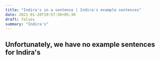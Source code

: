 ```yaml
---
title: "Indira's in a sentence | Indira's example sentences"
date: 2021-01-20T19:57:50+05:30
draft: falses
summary: "Indira's"
---
```

## Unfortunately, we have no example sentences for Indira's                 
